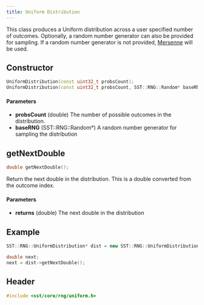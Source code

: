 ```yaml
---
title: Uniform Distribution
---
```


This class produces a Uniform distribution across a user specified number of outcomes. Optionally, a random number generator can also be provided for sampling. If a random number generator is not provided, [Mersenne](mersenne) will be used.


## Constructor
```cpp
UniformDistribution(const uint32_t probsCount);
UniformDistribution(const uint32_t probsCount, SST::RNG::Random* baseRNG);
```

#### Parameters
* **probsCount** (double) The number of possible outcomes in the distribution.
* **baseRNG** (SST::RNG::Random*) A random number generator for sampling the distribution


## getNextDouble
```cpp
double getNextDouble();
```
Return the next double in the distribution. This is a double converted from the outcome index.

#### Parameters
* **returns** (double) The next double in the distribution

## Example

```cpp
SST::RNG::UniformDistribution* dist = new SST::RNG::UniformDistribution(5.0);

double next;
next = dist->getNextDouble();
```

## Header
```cpp
#include <sst/core/rng/uniform.h>
```